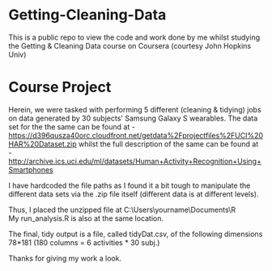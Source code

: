 # Getting-Cleaning-Data
This is a public repo to view the code and work done by me whilst studying the Getting &amp; Cleaning Data course on Coursera (courtesy John Hopkins Univ)

# Course Project
Herein, we were tasked with performing 5 different (cleaning & tidying) jobs on data generated by 30 subjects' Samsung Galaxy S wearables. 
The data set for the the same can be found at -
https://d396qusza40orc.cloudfront.net/getdata%2Fprojectfiles%2FUCI%20HAR%20Dataset.zip
whilst the full description of the same can be found at -
http://archive.ics.uci.edu/ml/datasets/Human+Activity+Recognition+Using+Smartphones

I have hardcoded the file paths as I found it a bit tough to manipulate the different data sets via the .zip file itself (different data is at different levels).

Thus, I placed the unzipped file at C:\Users\yourname\Documents\R\
My run_analysis.R is also at the same location.

The final, tidy output is a file, called tidyDat.csv, of the following dimensions 78*181 (180 columns = 6 activities * 30 subj.)

Thanks for giving my work a look.
